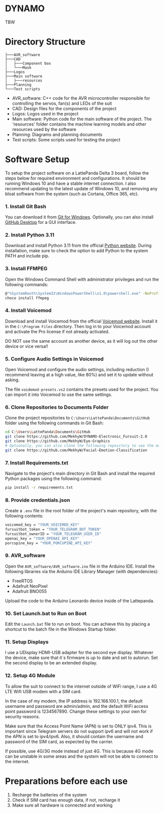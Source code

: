 # DYNAMO

TBW

# Directory Structure

```
├───AVR_software
├───CAD
│   ├───Component box
│   └───Mask
├───Logos
├───Main software
│   ├───resources
├───Planning
└───Test scripts
```

- AVR_software: C++ code for the AVR microcontroller responsible for controlling the servos, fan(s) and LEDs of the suit
- CAD: Design files for the components of the project
- Logos: Logos used in the project
- Main software: Python code for the main software of the project. The 'resources' folder contains the machine learning models and other resources used by the software
- Planning: Diagrams and planning documents
- Test scripts: Some scripts used for testing the project

# Software Setup

To setup the project software on a LattePanda Delta 3 board, follow the steps below for required environment and configurations. It should be running Windows 10 and have a stable internet connection.
I also recommend updating to the latest update of Windows 10, and removing any bloat software from the system (such as Cortana, Office 365, etc).

### 1. Install Git Bash

You can download it from [Git for Windows](https://gitforwindows.org/).
Optionally, you can also install [GitHub Desktop](https://desktop.github.com/) for a GUI interface.

### 2. Install Python 3.11

Download and install Python 3.11 from the official [Python website](https://www.python.org/). During installation, make sure to check the option to add Python to the system PATH and include pip.

### 3. Install FFMPEG

Open the Windows Command Shell with administrator privileges and run the following commands:

```bash
@"%SystemRoot%\System32\WindowsPowerShell\v1.0\powershell.exe" -NoProfile -InputFormat None -ExecutionPolicy Bypass -Command " [System.Net.ServicePointManager]::SecurityProtocol = 3072; iex ((New-Object System.Net.WebClient).DownloadString('https://chocolatey.org/install.ps1'))" && SET "PATH=%PATH%;%ALLUSERSPROFILE%\chocolatey\bin"
choco install ffmpeg
```

### 4. Install Voicemod

Download and install Voicemod from the official [Voicemod website](https://www.voicemod.net/). Install it in the `C:\Program Files` directory. Then log in to your Voicemod account and activate the Pro license if not already activated.

DO NOT use the same account as another device, as it will log out the other device or vice versa!!

### 5. Configure Audio Settings in Voicemod

Open Voicemod and configure the audio settings, including reduction (I recommend leaving at a high value, like 80%) and set it to update without asking.

The file `voidemod-presets.vs2` contains the presets used for the project. You can import it into Voicemod to use the same settings.

### 6. Clone Repositories to Documents Folder

Clone the project repositories to `C:\Users\LattePanda\Documents\GitHub` folder using the following commands in Git Bash:

```bash
cd C:\Users\LattePanda\Documents\GitHub
git clone https://github.com/MekhyW/DYNAMO-Electronic_Fursuit-2.0
git clone https://github.com/MekhyW/Eye-Graphics
# Optionally, you can also clone the following repository to see the machine vision model training pipeline:
git clone https://github.com/MekhyW/Facial-Emotion-Classification
```

### 7. Install Requirements.txt

Navigate to the project's main directory in Git Bash and install the required Python packages using the following command:

```bash
pip install -r requirements.txt
```

### 8. Provide credentials.json

Create a `.env` file in the root folder of the project's main repository, with the following contents:

```bash
voicemod_key = "YOUR_VOICEMOD_KEY"
fursuitbot_token = "YOUR_TELEGRAM_BOT_TOKEN"
fursuitbot_ownerID = "YOUR_TELEGRAM_USER_ID"
openai_key = "YOUR_OPENAI_API_KEY"
porcupine_key = "YOUR_PORCUPINE_API_KEY"
```

### 9. AVR_software

Open the `AVR_software/AVR_software.ino` file in the Arduino IDE. Install the following libraries via the Arduino IDE Library Manager (with dependencies):

- FreeRTOS
- Adafruit NeoPixel
- Adafruit BNO055

Upload the code to the Arduino Leonardo device inside of the Lattepanda.

### 10. Set Launch.bat to Run on Boot

Edit the `Launch.bat` file to run on boot. You can achieve this by placing a shortcut to the batch file in the Windows Startup folder.

### 11. Setup Displays

I use a UDisplay HDMI-USB adapter for the second eye display. Whatever the device, make sure that it´s firmware is up to date and set to autorun.
Set the second display to be an extended display.

### 12. Setup 4G Module

To allow the suit to connect to the internet outside of WiFi range, I use a 4G LTE Wifi USB modem with a SIM card.

In the case of my modem, the IP address is 192.168.100.1, the default username and password are admin/admin, and the default WiFi access point password is 1234567890. Change these settings to your own for security reasons.

Make sure that the Access Point Name (APN) is set to ONLY ipv4. This is important since Telegram servers do not support ipv6 and will not work if the APN is set to ipv4/ipv6. Also, it should contain the username and password of the SIM card, as expected by the carrier.

If possible, use 4G/3G mode instead of just 4G. This is because 4G mode can be unstable in some areas and the system will not be able to connect to the internet.


# Preparations before each use

1) Recharge the batteries of the system
2) Check if SIM card has enough data, if not, recharge it
3) Make sure all hardware is connected and working